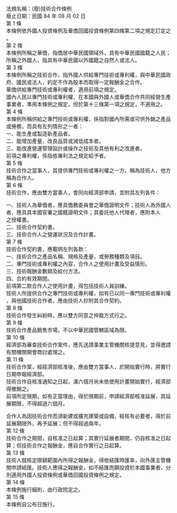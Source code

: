 法規名稱：(廢)技術合作條例  
廢止日期：民國 84 年 08 月 02 日  
第 1 條  
本條例依外國人投資條例及華僑回國投資條例第四條第二項之規定訂定之  
。  
第 2 條  
本條例所稱之華僑，指僑居中華民國領域外，具有中華民國國籍之人民；  
所稱之外國人，指具有中華民國以外國籍之自然人或法人。  
第 3 條  
本條例所稱之技術合作，指外國人供給專門技術或專利權，與中華民國政  
府、國民或法人，約定不作為股本而取得一定報酬金之合作。  
華僑供給專門技術或專利權者，適用前項之規定。  
國內人民以專門技術或專利權，在本國與外國人或華僑合作共同經營生產  
事業者，準用本條例之規定，但於第十三條第一項之規定，不適用之。  
第 4 條  
本條例所稱供給之專門技術或專利權，係指對國內所需或可供外銷之產品  
或勞務，而具有左列情形之一者：  
一、能生產或製造新產品者。  
二、能增加產量，改良品質或減低成本者。  
三、能改進營運管理設計或操作之技術及其他有利之改進者。  
前項之專利權，係指依專利法之規定給予者。  
第 5 條  
技術合作之當事人，其提供專門技術或專利權之一方，稱為技術人，他方  
稱為合作人。  
第 6 條  
技術合作，應由雙方當事人，會同向經濟部申請，並附具左列各件：  


一、技術人為華僑者，應具僑務委員會之華僑證明文件；技術人為外國人  
者，應具其本國官署之國籍證明文件；其委託他人代理者，應附本人  
之授權書。  
二、技術合作契約書。  
三、技術合作人之營運狀況及合作計畫。  
第 7 條  
技術合作契約書，應載明左列各款：  
一、技術合作之產品名稱、規格及產量，或勞務種類及項目。  
二、專門技術或專利權之內容，合作人之使用計畫及受益情形。  
三、技術報酬金數額及給付方法。  
四、合約有效期間。  
前項第二款合作人之使用計畫，得包括技術人員訓練。  
技術人所提供合作之專門技術或專利權，如有已以同一專門技術或專利權  
，與他國技術合作者，應由技術人抄附其合作契約。  
第 8 條  
技術合作發生糾紛時，應以雙方同意之仲裁方式行之。  
第 9 條  
技術合作產品銷售市場，不以中華民國管轄區域為限。  
第 10 條  
經濟部為審查技術合作案件，應先送請事業主管機關核提意見，並得邀請  
有關機關開會商討處理之。  
第 11 條  
技術合作案，經經濟部核准後，應由雙方當事人，於開始實行時，將實行  
日期申報經濟部。  
技術合作自核准通知之日起，滿六個月尚未依使用計畫開始實行，經濟部  
得撤銷之。  
前項所定限期，如有正當理由，得於限期前，申請經濟部核准延展，其延  
展期限，不得超過六個月。  


合作人為因技術合作而須新建或擴充建築或設備，經核有必要者，得於前  
延展期限外，再予延展；但不得超過兩年。  
第 12 條  
技術合作之期間，自核准之日起算；其實行延展者期間，仍自核准之日起  
算；但技術合作之報酬金，應自合作實行之日起算。  
第 13 條  
技術人就核定限額範圍內所得之報酬金，得依結匯時匯率，向外匯主管機  
關申請結匯。技術人應得之報酬金，如不結匯而願投資於本國事業者，分  
別適用外國人投資條例或華僑回國投資條例之規定。  
第 14 條  
本條例施行細則，由行政院定之。  
第 15 條  
本條例自公布日施行。  


